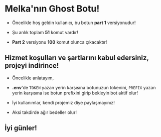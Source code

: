 # Melka'nın Ghost Botu!

  - Öncelikle hoş geldin kullanıcı, bu botun **part 1** versiyonudur!
  
  - Şu anlık toplam **51** komut vardır!
  
  - **Part 2** versiyonu **100** komut olunca çıkacaktır!
  
## Hizmet koşulları ve şartlarını kabul edersiniz, projeyi indirince!
  
  - Öncelikle anlatayım,
  
  - **.env**'de `TOKEN` yazan yerin karşısına botunuzun tokenini, `PREFIX` yazan yerin karşısına ise botun prefixini girip bekleyin bot aktif olur!
  
  - İyi kullanımlar, kendi projemiz diye paylaşmayınız!
  
  - Aksi takdirde ağır bedeller olur!
 
## İyi günler!